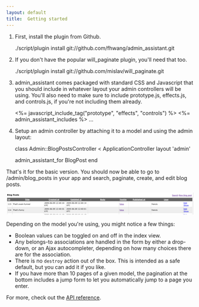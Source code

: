 ```yaml
---
layout: default
title:  Getting started
---
```


1) First, install the plugin from Github.

    ./script/plugin install git://github.com/fhwang/admin_assistant.git

2) If you don't have the popular will\_paginate plugin, you'll need that too.

    ./script/plugin install git://github.com/mislav/will_paginate.git

3) admin\_assistant comes packaged with standard CSS and Javascript that you should include in whatever layout your admin controllers will be using. You'll also need to make sure to include prototype.js, effects.js, and controls.js, if you're not including them already.

    <html>
      <head>
        <%= javascript_include_tag("prototype", "effects", "controls") %>
        <%= admin_assistant_includes %>
      </head>
      ...
    </html>

4) Setup an admin controller by attaching it to a model and using the admin layout:

    class Admin::BlogPostsController < ApplicationController
      layout 'admin'

      admin_assistant_for BlogPost
    end

That's it for the basic version. You should now be able to go to /admin/blog\_posts in your app and search, paginate, create, and edit blog posts.

![index](./img/blog_posts-index.png)

Depending on the model you're using, you might notice a few things:

* Boolean values can be toggled on and off in the index view.
* Any belongs-to associations are handled in the form by either a drop-down, or an Ajax autocompleter, depending on how many choices there are for the association.
* There is no `destroy` action out of the box. This is intended as a safe default, but you can add it if you like.
* If you have more than 10 pages of a given model, the pagination at the bottom includes a jump form to let you automatically jump to a page you enter.

For more, check out the [API reference](./api/).

